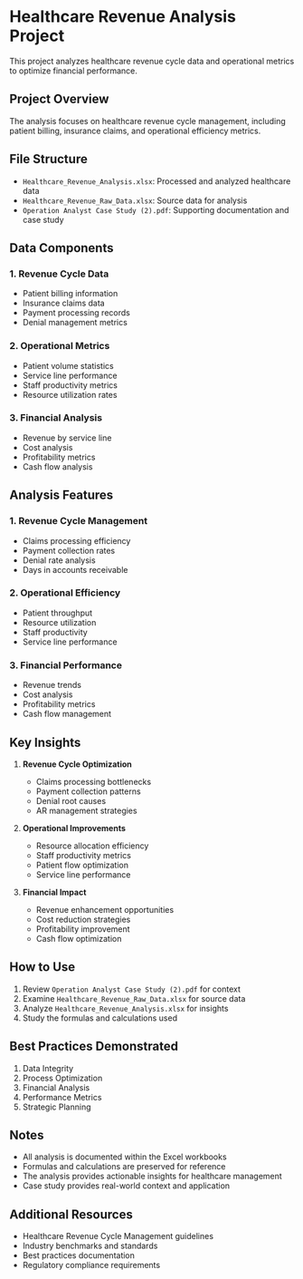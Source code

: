 # Healthcare Revenue Analysis Project

This project analyzes healthcare revenue cycle data and operational metrics to optimize financial performance.

## Project Overview

The analysis focuses on healthcare revenue cycle management, including patient billing, insurance claims, and operational efficiency metrics.

## File Structure

- `Healthcare_Revenue_Analysis.xlsx`: Processed and analyzed healthcare data
- `Healthcare_Revenue_Raw_Data.xlsx`: Source data for analysis
- `Operation Analyst Case Study (2).pdf`: Supporting documentation and case study

## Data Components

### 1. Revenue Cycle Data
- Patient billing information
- Insurance claims data
- Payment processing records
- Denial management metrics

### 2. Operational Metrics
- Patient volume statistics
- Service line performance
- Staff productivity metrics
- Resource utilization rates

### 3. Financial Analysis
- Revenue by service line
- Cost analysis
- Profitability metrics
- Cash flow analysis

## Analysis Features

### 1. Revenue Cycle Management
- Claims processing efficiency
- Payment collection rates
- Denial rate analysis
- Days in accounts receivable

### 2. Operational Efficiency
- Patient throughput
- Resource utilization
- Staff productivity
- Service line performance

### 3. Financial Performance
- Revenue trends
- Cost analysis
- Profitability metrics
- Cash flow management

## Key Insights

1. **Revenue Cycle Optimization**
   - Claims processing bottlenecks
   - Payment collection patterns
   - Denial root causes
   - AR management strategies

2. **Operational Improvements**
   - Resource allocation efficiency
   - Staff productivity metrics
   - Patient flow optimization
   - Service line performance

3. **Financial Impact**
   - Revenue enhancement opportunities
   - Cost reduction strategies
   - Profitability improvement
   - Cash flow optimization

## How to Use

1. Review `Operation Analyst Case Study (2).pdf` for context
2. Examine `Healthcare_Revenue_Raw_Data.xlsx` for source data
3. Analyze `Healthcare_Revenue_Analysis.xlsx` for insights
4. Study the formulas and calculations used

## Best Practices Demonstrated

1. Data Integrity
2. Process Optimization
3. Financial Analysis
4. Performance Metrics
5. Strategic Planning

## Notes

- All analysis is documented within the Excel workbooks
- Formulas and calculations are preserved for reference
- The analysis provides actionable insights for healthcare management
- Case study provides real-world context and application

## Additional Resources

- Healthcare Revenue Cycle Management guidelines
- Industry benchmarks and standards
- Best practices documentation
- Regulatory compliance requirements
